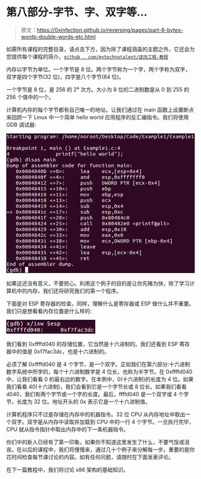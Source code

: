 # 第八部分-字节、字、双字等...

> 原文：<https://0xinfection.github.io/reversing/pages/part-8-bytes-words-double-words-etc.html>

如需所有课程的完整目录，请点击下方，因为除了课程涵盖的主题之外，它还会为您提供每个课程的简介。[`github . com/mytechnotalent/逆向工程-教程`](https://github.com/mytechnotalent/Reverse-Engineering-Tutorial)

内存以字节为单位。一个字节是 8 位。两个字节称为一个字，两个字称为双字，双字是四个字节(32 位)，四字是八个字节(64 位)。

一个字节是 8 位，是 256 的 2⁸ 次方。大小为 8 位的二进制数是从 0 到 255 的 256 个值中的一个。

计算机内存的每个字节都有自己唯一的地址。让我们通过在 main 函数上设置断点来回顾一下 Linux 中一个简单 hello world 应用程序的反汇编指令。我们将使用 GDB 调试器:

![](img/270b7d837895a8130f2d06e49b2dfa67.png)

如果这还没有意义，不要担心。利用这个例子的目的是让你先睹为快，除了学习计算机中的内存，我们还将研究我们的第一个程序。

下面是对 ESP 寄存器的检查。同样，理解什么是寄存器或 ESP 做什么并不重要。我们只是想看看内存位置是什么样的:

![](img/3e0d9c4ff3320d456d3fd8785f9652fc.png)

我们看到 0xffffd040 的存储位置，它当然是十六进制的。我们还看到 ESP 寄存器中的值是 0xf7fac3dc，也是十六进制的。

必须了解 0xffffd040 是 4 个字节，是一个双字。正如我们在第六部分:十六进制数字系统中所学的，每个十六进制数字是 4 位长，也称为半字节。在 0xffffd040 中，让我们看看 0 的最右边的数字。在本例中，0(十六进制)的长度为 4 位。如果我们看看 40(十六进制)，我们会看到它是一个字节长或 8 位长。如果我们看看 d040，我们有两个字节或一个字的长度。最后，ffffd040 是一个双字或 4 个字节，长度为 32 位。地址开头的 0x 表示它是一个十六进制值。

计算机程序只不过是存储在内存中的机器指令。32 位 CPU 从内存地址中取出一个双字。双字是从内存中读取并加载到 CPU 中的一行 4 个字节。一旦执行完毕，CPU 就从指令指针中取出内存中的下一条机器指令。

你们中的新人已经有了第一印象。如果你不知道这里发生了什么，不要气馁或沮丧。在以后的课程中，我们将慢慢来，通过几十个例子来分解每一步。重要的是你花时间检查每节课讨论的内容。如有任何问题，请随时在下面发表评论。

在下一篇教程中，我们将讨论 x86 架构的基础知识。